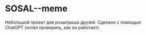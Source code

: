 # SOSAL--meme
Небольшой проект для розыгрыша друзей. Сделано с помощью ChatGPT (хотел проверить, как он работает).
